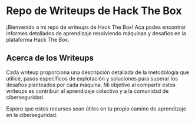 # Repo de Writeups de Hack The Box

¡Bienvenido a mi repo de writeups de Hack The Box! Aca podes encontrar informes detallados de aprendizaje resolviendo máquinas y desafíos en la plataforma Hack The Box.

## Acerca de los Writeups

Cada writeup proporciona una descripción detallada de la metodología que utilicé, pasos específicos de explotación y soluciones para superar los desafíos planteados por cada máquina. Mi objetivo al compartir estos writeups es contribuir al aprendizaje colectivo y a la comunidad de ciberseguridad.

Espero que estos recursos sean útiles en tu propio camino de aprendizaje en la ciberseguridad.
